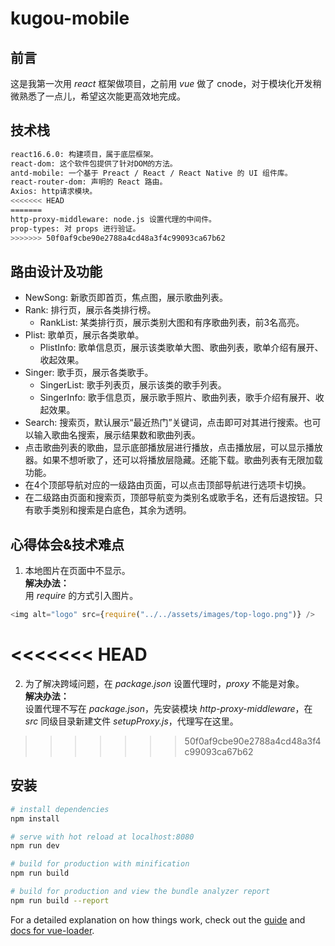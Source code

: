 # kugou-mobile

## 前言
这是我第一次用 *react* 框架做项目，之前用 *vue* 做了 cnode，对于模块化开发稍微熟悉了一点儿，希望这次能更高效地完成。

## 技术栈
``` bash
react16.6.0: 构建项目，属于底层框架。
react-dom: 这个软件包提供了针对DOM的方法。
antd-mobile: 一个基于 Preact / React / React Native 的 UI 组件库。
react-router-dom: 声明的 React 路由。
Axios: http请求模块。
<<<<<<< HEAD
=======
http-proxy-middleware: node.js 设置代理的中间件。
prop-types: 对 props 进行验证。
>>>>>>> 50f0af9cbe90e2788a4cd48a3f4c99093ca67b62
```

## 路由设计及功能
- NewSong: 新歌页即首页，焦点图，展示歌曲列表。
- Rank: 排行页，展示各类排行榜。
    - RankList: 某类排行页，展示类别大图和有序歌曲列表，前3名高亮。
- Plist: 歌单页，展示各类歌单。
    - PlistInfo: 歌单信息页，展示该类歌单大图、歌曲列表，歌单介绍有展开、收起效果。
- Singer: 歌手页，展示各类歌手。
    - SingerList: 歌手列表页，展示该类的歌手列表。
    - SingerInfo: 歌手信息页，展示歌手照片、歌曲列表，歌手介绍有展开、收起效果。
- Search: 搜索页，默认展示“最近热门”关键词，点击即可对其进行搜索。也可以输入歌曲名搜索，展示结果数和歌曲列表。
- 点击歌曲列表的歌曲，显示底部播放层进行播放，点击播放层，可以显示播放器。如果不想听歌了，还可以将播放层隐藏。还能下载。歌曲列表有无限加载功能。
- 在4个顶部导航对应的一级路由页面，可以点击顶部导航进行选项卡切换。
- 在二级路由页面和搜索页，顶部导航变为类别名或歌手名，还有后退按钮。只有歌手类别和搜索是白底色，其余为透明。

## 心得体会&技术难点
1. 本地图片在页面中不显示。  
**解决办法：**  
用 *require* 的方式引入图片。
```javascript
<img alt="logo" src={require("../../assets/images/top-logo.png")} />
```
<<<<<<< HEAD
=======
2. 为了解决跨域问题，在 *package.json* 设置代理时，*proxy* 不能是对象。  
**解决办法：**  
设置代理不写在 *package.json*，先安装模块 *http-proxy-middleware*，在 *src* 同级目录新建文件 *setupProxy.js*，代理写在这里。
>>>>>>> 50f0af9cbe90e2788a4cd48a3f4c99093ca67b62

## 安装

``` bash
# install dependencies
npm install

# serve with hot reload at localhost:8080
npm run dev

# build for production with minification
npm run build

# build for production and view the bundle analyzer report
npm run build --report
```

For a detailed explanation on how things work, check out the [guide](http://vuejs-templates.github.io/webpack/) and [docs for vue-loader](http://vuejs.github.io/vue-loader).
